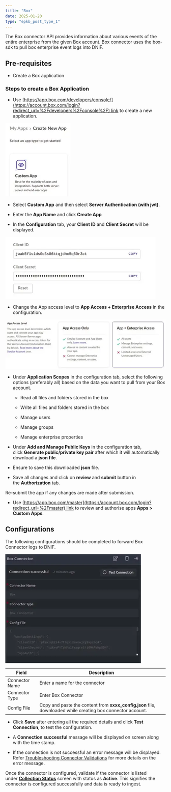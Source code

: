 ```yaml
---
title: "Box"
date: 2025-01-20
type: "epkb_post_type_1"
---
```


The Box connector API provides information about various events of the entire enterprise from the given Box account. Box connector uses the box-sdk to pull box enterprise event logs into DNIF.

## **Pre-requisites**

- Create a Box application

### **Steps to create a Box Application**

- Use [https://app.box.com/developers/console/](https://account.box.com/login?redirect_url=%2Fdevelopers%2Fconsole%2F) link to create a new application.

![image 1-Nov-16-2023-09-55-53-6336-AM](./images-Box/Box-1.webp)

- Select **Custom App** and then select **Server Authentication (with jwt)**.

- Enter the **App Name** and click **Create App**

- In the **Configuration** tab, your **Client ID** and **Client Secret** will be displayed.

![image 2-Nov-16-2023-09-56-18-8720-AM](./images-Box/Box-2.webp)

- Change the App access level to **App Access + Enterprise Access** in the configuration.

![image 3-Nov-16-2023-09-56-40-2257-AM](./images-Box/Box-3.webp)

- Under **Application Scopes** in the configuration tab, select the following options (preferably all) based on the data you want to pull from your Box account.
    - Read all files and folders stored in the box
    
    - Write all files and folders stored in the box
    
    - Manage users
    
    - Manage groups
    
    - Manage enterprise properties

- Under **Add and Manage Public Keys** in the configuration tab, click **Generate public/private key pair** after which it will automatically download a **json file**.

- Ensure to save this downloaded **json** file.

- Save all changes and click on **review** and **submit** button in the **Authorization** tab.

Re-submit the app if any changes are made after submission.

- Use [https://app.box.com/master](https://account.box.com/login?redirect_url=%2Fmaster) link to review and authorise apps **Apps > Custom Apps**.

## **Configurations**

The following configurations should be completed to forward Box Connector logs to DNIF.

![image 4-Nov-16-2023-09-57-04-3556-AM](./images-Box/Box-4.webp)

| **Field** | **Description** |
| --- | --- |
| Connector Name | Enter a name for the connector |
| Connector Type | Enter Box Connector |
| Config File | Copy and paste the content from **xxxx\_config.json** file, downloaded while creating box connector account. |

- Click **Save** after entering all the required details and click **Test Connection**, to test the configuration.

- A **Connection successful** message will be displayed on screen along with the time stamp.

- If the connection is not successful an error message will be displayed. Refer [Troubleshooting Connector Validations](https://dnif.it/kb/troubleshooting-and-debugging/troubleshooting-connector-validations/) for more details on the error message.

Once the connector is configured, validate if the connector is listed under **[Collection Status](https://dnif.it/kb/operations/collection-status/)** screen with status as **Active**. This signifies the connector is configured successfully and data is ready to ingest.
